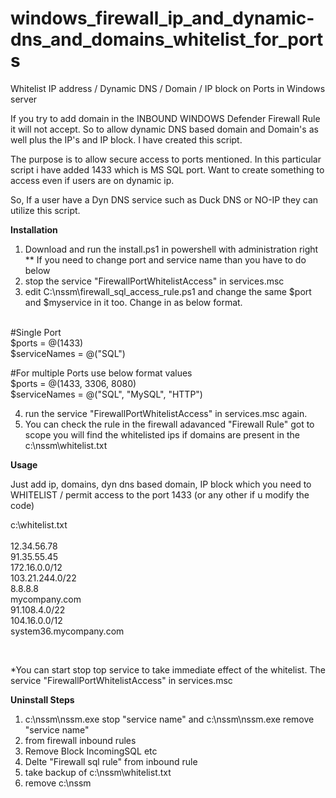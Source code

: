 # windows_firewall_ip_and_dynamic-dns_and_domains_whitelist_for_ports
Whitelist IP address / Dynamic DNS / Domain / IP block on Ports in Windows server


If you try to add domain in the INBOUND WINDOWS Defender Firewall Rule it will not accept.
So to allow dynamic DNS based domain and Domain's as well plus the IP's and IP block.
I have created this script.

The purpose is to allow secure access to ports mentioned. In this particular script i have 
added 1433 which is MS SQL port. Want to create something to access even if users are on dynamic ip.

So, If a user have a Dyn DNS service such as Duck DNS or NO-IP they can utilize this script.

**Installation**

1) Download and run the install.ps1 in powershell with administration right
** If you need to change port and service name than you have to do below
2) stop the service "FirewallPortWhitelistAccess" in services.msc
3) edit C:\nssm\firewall_sql_access_rule.ps1 and change the same $port and $myservice in it too. Change in as below format.
<br /> 
#Single Port<br /> 
$ports = @(1433)<br /> 
$serviceNames = @("SQL")<br /> 

#For multiple Ports use below format values<br /> 
$ports = @(1433, 3306, 8080)<br /> 
$serviceNames = @("SQL", "MySQL", "HTTP")<br /> 

4) run the service "FirewallPortWhitelistAccess" in services.msc again.
5) You can check the rule in the firewall adavanced "Firewall <ServiceName> Rule" got to scope you will find the whitelisted ips if domains are present in the c:\nssm\whitelist.txt

**Usage**

Just add ip, domains, dyn dns based domain, IP block which you need to WHITELIST / permit access to the port 1433 (or any other if u modify the code)

c:\whitelist.txt<br /> 
<br /> 
12.34.56.78<br /> 
91.35.55.45<br /> 
172.16.0.0/12<br /> 
103.21.244.0/22<br /> 
8.8.8.8<br /> 
mycompany.com<br /> 
91.108.4.0/22<br /> 
104.16.0.0/12<br /> 
system36.mycompany.com<br /> 

<br /> 

*You can start stop top service to take immediate effect of the whitelist.
The service "FirewallPortWhitelistAccess" in services.msc
  
**Uninstall Steps**

1) c:\nssm\nssm.exe stop "service name"  and   c:\nssm\nssm.exe remove "service name"
2) from firewall inbound rules
3) Remove Block IncomingSQL etc
4) Delte "Firewall sql rule" from inbound rule
5) take backup of c:\nssm\whitelist.txt
6) remove c:\nssm
